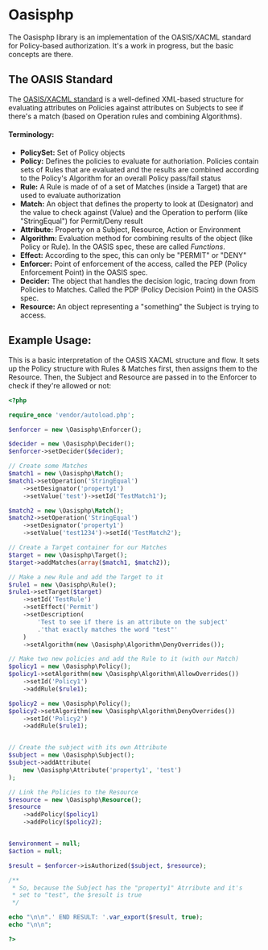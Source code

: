 Oasisphp
==========================
The Oasisphp library is an implementation of the OASIS/XACML standard for Policy-based
authorization. It's a work in progress, but the basic concepts are there.

## The OASIS Standard

The [OASIS/XACML standard](http://docs.oasis-open.org/xacml/3.0/xacml-3.0-core-spec-os-en.pdf) is a
well-defined XML-based structure for evaluating attributes on Policies against attributes on Subjects
to see if there's a match (based on Operation rules and combining Algorithms).

#### Terminology:

- **PolicySet:** Set of Policy objects
- **Policy:** Defines the policies to evaluate for authoriation. Policies contain sets of Rules
    that are evaluated and the results are combined according to the Policy's Algorithm for an
    overall Policy pass/fail status
- **Rule:** A Rule is made of of a set of Matches (inside a Target) that are used to evaluate
    authorization
- **Match:** An object that defines the property to look at (Designator) and the value to check
    against (Value) and the Operation to perform (like "StringEqual") for Permit/Deny result
- **Attribute:** Property on a Subject, Resource, Action or Environment
- **Algorithm:** Evaluation method for combining results of the object (like Policy or Rule). In
    the OASIS spec, these are called *Functions*.
- **Effect:** According to the spec, this can only be "PERMIT" or "DENY"
- **Enforcer:** Point of enforcement of the access, called the PEP (Policy Enforcement Point)
    in the OASIS spec.
- **Decider:** The object that handles the decision logic, tracing down from Policies to Matches.
    Called the PDP (Policy Decision Point) in the OASIS spec.
- **Resource:** An object representing a "something" the Subject is trying to access.

## Example Usage:

This is a basic interpretation of the OASIS XACML structure and flow. It sets up the Policy structure
with Rules & Matches first, then assigns them to the Resource. Then, the Subject and Resource are
passed in to the Enforcer to check if they're allowed or not:

```php
<?php

require_once 'vendor/autoload.php';

$enforcer = new \Oasisphp\Enforcer();

$decider = new \Oasisphp\Decider();
$enforcer->setDecider($decider);

// Create some Matches
$match1 = new \Oasisphp\Match();
$match1->setOperation('StringEqual')
    ->setDesignator('property1')
    ->setValue('test')->setId('TestMatch1');

$match2 = new \Oasisphp\Match();
$match2->setOperation('StringEqual')
    ->setDesignator('property1')
    ->setValue('test1234')->setId('TestMatch2');

// Create a Target container for our Matches
$target = new \Oasisphp\Target();
$target->addMatches(array($match1, $match2));

// Make a new Rule and add the Target to it
$rule1 = new \Oasisphp\Rule();
$rule1->setTarget($target)
    ->setId('TestRule')
    ->setEffect('Permit')
    ->setDescription(
        'Test to see if there is an attribute on the subject'
        .'that exactly matches the word "test"'
    )
    ->setAlgorithm(new \Oasisphp\Algorithm\DenyOverrides());

// Make two new policies and add the Rule to it (with our Match)
$policy1 = new \Oasisphp\Policy();
$policy1->setAlgorithm(new \Oasisphp\Algorithm\AllowOverrides())
    ->setId('Policy1')
    ->addRule($rule1);

$policy2 = new \Oasisphp\Policy();
$policy2->setAlgorithm(new \Oasisphp\Algorithm\DenyOverrides())
    ->setId('Policy2')
    ->addRule($rule1);


// Create the subject with its own Attribute
$subject = new \Oasisphp\Subject();
$subject->addAttribute(
    new \Oasisphp\Attribute('property1', 'test')
);

// Link the Policies to the Resource
$resource = new \Oasisphp\Resource();
$resource
    ->addPolicy($policy1)
    ->addPolicy($policy2);


$environment = null;
$action = null;

$result = $enforcer->isAuthorized($subject, $resource);

/**
 * So, because the Subject has the "property1" Atrribute and it's
 * set to "test", the $result is true
 */

echo "\n\n".' END RESULT: '.var_export($result, true);
echo "\n\n";

?>
```